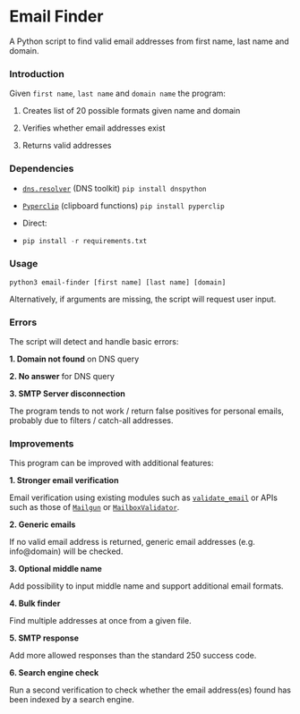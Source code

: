 # Email Finder

A Python script to find valid email addresses from first name, last name and domain.

### Introduction

Given <code>first name</code>, <code>last name</code> and <code>domain name</code> the program:

1. Creates list of 20 possible formats given name and domain

2. Verifies whether email addresses exist

3. Returns valid addresses

### Dependencies

* [`dns.resolver`](https://github.com/rthalley/dnspython) (DNS toolkit) <code>pip install dnspython</code>

* [`Pyperclip`](https://github.com/asweigart/pyperclip) (clipboard functions) <code>pip install pyperclip</code>

* Direct:
* 
  ```python
  pip install -r requirements.txt
  ```

### Usage

<code>python3 email-finder [first name] [last name] [domain]  </code>

Alternatively, if arguments are missing, the script will request user input.

### Errors

The script will detect and handle basic errors:

**1. Domain not found** on DNS query

**2. No answer** for DNS query

**3. SMTP Server disconnection**

The program tends to not work / return false positives for personal emails, probably due to filters / catch-all addresses.  

### Improvements

This program can be improved with additional features:

**1. Stronger email verification**

Email verification using existing modules such as [`validate_email`](https://github.com/syrusakbary/validate_email/) or APIs such as those of [`Mailgun`](https://www.mailgun.com/email-validation) or [`MailboxValidator`](https://www.mailboxvalidator.com/).

**2. Generic emails**

If no valid email address is returned, generic email addresses (e.g. info@domain) will be checked.

**3. Optional middle name**

Add possibility to input middle name and support additional email formats.

**4. Bulk finder**

Find multiple addresses at once from a given file.

**5. SMTP response**

Add more allowed responses than the standard 250 success code.

**6. Search engine check**

Run a second verification to check whether the email address(es) found has been indexed by a search engine.

